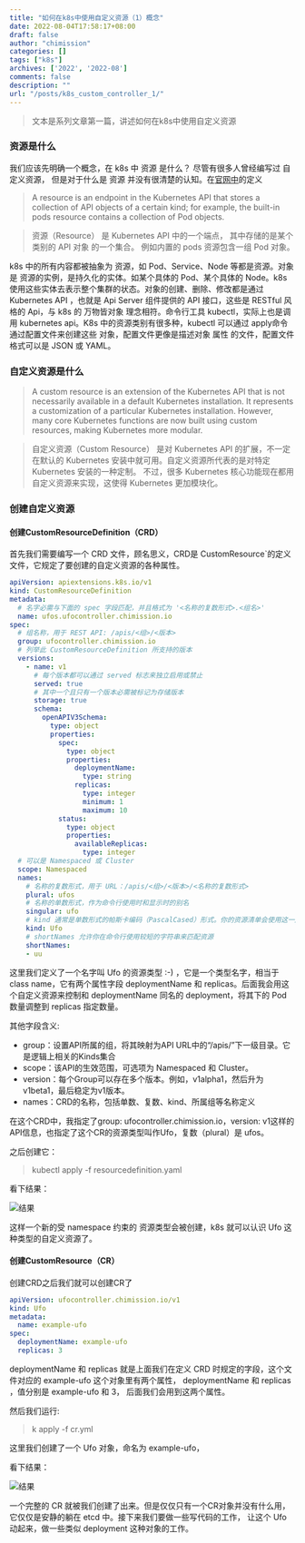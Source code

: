 ```yaml
---
title: "如何在k8s中使用自定义资源（1）概念"
date: 2022-08-04T17:58:17+08:00
draft: false
author: "chimission"
categories: []
tags: ["k8s"]
archives: ['2022', '2022-08']
comments: false
description: ""
url: "/posts/k8s_custom_controller_1/"
---
```

>文本是系列文章第一篇，讲述如何在k8s中使用自定义资源
 <!--more-->

### 资源是什么
我们应该先明确一个概念，在 k8s 中 资源 是什么？ 尽管有很多人曾经编写过 自定义资源， 但是对于什么是 资源 并没有很清楚的认知。在[官网中](https://kubernetes.io/docs/concepts/extend-kubernetes/api-extension/custom-resources/)的定义  
> A resource is an endpoint in the Kubernetes API that stores a collection of API objects of a certain kind; for example, the built-in pods resource contains a collection of Pod objects.  

> 资源（Resource） 是 Kubernetes API 中的一个端点， 其中存储的是某个类别的 API 对象 的一个集合。 例如内置的 pods 资源包含一组 Pod 对象。 

k8s 中的所有内容都被抽象为 资源，如 Pod、Service、Node 等都是资源。对象 是 资源的实例，是持久化的实体。如某个具体的 Pod、某个具体的 Node。k8s 使用这些实体去表示整个集群的状态。对象的创建、删除、修改都是通过  Kubernetes API ，也就是  Api Server 组件提供的 API 接口，这些是 RESTful 风格的 Api，与 k8s 的 万物皆对象 理念相符。命令行工具 kubectl，实际上也是调用 kubernetes api。K8s 中的资源类别有很多种，kubectl 可以通过 apply命令通过配置文件来创建这些 对象，配置文件更像是描述对象 属性 的文件，配置文件格式可以是 JSON 或 YAML。

### 自定义资源是什么
> A custom resource is an extension of the Kubernetes API that is not necessarily available in a default Kubernetes installation. It represents a customization of a particular Kubernetes installation. However, many core Kubernetes functions are now built using custom resources, making Kubernetes more modular.  

> 自定义资源（Custom Resource） 是对 Kubernetes API 的扩展，不一定在默认的 Kubernetes 安装中就可用。自定义资源所代表的是对特定 Kubernetes 安装的一种定制。 不过，很多 Kubernetes 核心功能现在都用自定义资源来实现，这使得 Kubernetes 更加模块化。

### 创建自定义资源
#### 创建CustomResourceDefinition（CRD）
首先我们需要编写一个 CRD 文件，顾名思义，CRD是 CustomResource`的定义文件，它规定了要创建的自定义资源的各种属性。  

```yaml
apiVersion: apiextensions.k8s.io/v1
kind: CustomResourceDefinition
metadata:
  # 名字必需与下面的 spec 字段匹配，并且格式为 '<名称的复数形式>.<组名>'
  name: ufos.ufocontroller.chimission.io
spec:
  # 组名称，用于 REST API: /apis/<组>/<版本>
  group: ufocontroller.chimission.io
  # 列举此 CustomResourceDefinition 所支持的版本
  versions:
    - name: v1
      # 每个版本都可以通过 served 标志来独立启用或禁止
      served: true
      # 其中一个且只有一个版本必需被标记为存储版本
      storage: true
      schema:
        openAPIV3Schema:
          type: object
          properties:
            spec:
              type: object
              properties:
                deploymentName:
                  type: string
                replicas:
                  type: integer
                  minimum: 1
                  maximum: 10
            status:
              type: object
              properties:
                availableReplicas:
                  type: integer
  # 可以是 Namespaced 或 Cluster
  scope: Namespaced
  names:
    # 名称的复数形式，用于 URL：/apis/<组>/<版本>/<名称的复数形式>
    plural: ufos
    # 名称的单数形式，作为命令行使用时和显示时的别名
    singular: ufo
    # kind 通常是单数形式的帕斯卡编码（PascalCased）形式。你的资源清单会使用这一形式。
    kind: Ufo
    # shortNames 允许你在命令行使用较短的字符串来匹配资源
    shortNames:
    - uu
```  
这里我们定义了一个名字叫 Ufo 的资源类型 :-) ，它是一个类型名字，相当于 class name，它有两个属性字段 deploymentName 和 replicas。后面我会用这个自定义资源来控制和 deploymentName 同名的 deployment，将其下的 Pod 数量调整到 replicas 指定数量。

其他字段含义: 
* group：设置API所属的组，将其映射为API URL中的“/apis/”下一级目录。它是逻辑上相关的Kinds集合
* scope：该API的生效范围，可选项为 Namespaced 和 Cluster。
* version：每个Group可以存在多个版本。例如，v1alpha1，然后升为v1beta1，最后稳定为v1版本。
* names：CRD的名称，包括单数、复数、kind、所属组等名称定义

在这个CRD中，我指定了group: ufocontroller.chimission.io，version: v1这样的API信息，也指定了这个CR的资源类型叫作Ufo，复数（plural）是 ufos。


之后创建它：
>kubectl apply -f resourcedefinition.yaml  

看下结果： 

![结果](https://images.chimission.cn/blog/get_ufo.png)  

这样一个新的受 namespace 约束的 资源类型会被创建，k8s 就可以认识 Ufo 这种类型的自定义资源了。

#### 创建CustomResource（CR）
创建CRD之后我们就可以创建CR了

```yaml
apiVersion: ufocontroller.chimission.io/v1
kind: Ufo
metadata:
  name: example-ufo
spec:
  deploymentName: example-ufo
  replicas: 3
```  
deploymentName 和 replicas 就是上面我们在定义 CRD 时规定的字段，这个文件对应的 example-ufo 这个对象里有两个属性， deploymentName 和 replicas ，值分别是 example-ufo 和 3， 后面我们会用到这两个属性。

然后我们运行:
> k apply -f cr.yml  

这里我们创建了一个 Ufo 对象，命名为 example-ufo， 

看下结果：  

![结果](https://images.chimission.cn/blog/examle-ufo.png)  

一个完整的 CR 就被我们创建了出来。但是仅仅只有一个CR对象并没有什么用，它仅仅是安静的躺在 etcd 中。接下来我们要做一些写代码的工作， 让这个 Ufo 动起来，做一些类似 deployment 这种对象的工作。